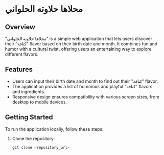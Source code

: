 # محلاها حلاوته الحلواني

## Overview
"محلاها حلاوته الحلواني" is a simple web application that lets users discover their "كنافة" flavor based on their birth date and month. It combines fun and humor with a cultural twist, offering users an entertaining way to explore different flavors.

## Features
- Users can input their birth date and month to find out their "كنافة" flavor.
- The application provides a list of humorous and playful "كنافة" flavors and ingredients.
- Responsive design ensures compatibility with various screen sizes, from desktop to mobile devices.

## Getting Started
To run the application locally, follow these steps:

1. Clone the repository:
   ```bash
   git clone <repository_url>
